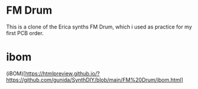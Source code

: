  
# FM Drum
This is a clone of the Erica synths FM Drum, which i used as practice for my first PCB order.

# ibom
(iBOM)[https://htmlpreview.github.io/?https://github.com/gunida/SynthDIY/blob/main/FM%20Drum/ibom.html]
